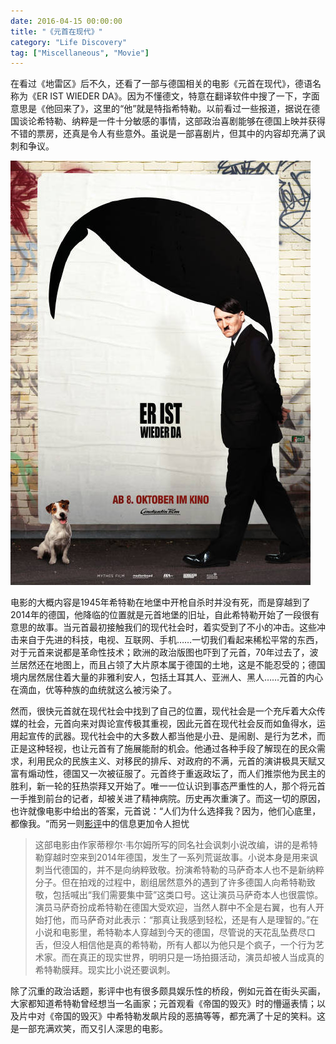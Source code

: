 ```yaml
---
date: 2016-04-15 00:00:00
title: "《元首在现代》"
category: "Life Discovery"
tag: ["Miscellaneous", "Movie"]
---
```


在看过《地雷区》后不久，还看了一部与德国相关的电影《元首在现代》，德语名称为《ER IST WIEDER DA》。因为不懂德文，特意在翻译软件中搜了一下，字面意思是《他回来了》，这里的“他”就是特指希特勒。以前看过一些报道，据说在德国谈论希特勒、纳粹是一件十分敏感的事情，这部政治喜剧能够在德国上映并获得不错的票房，还真是令人有些意外。虽说是一部喜剧片，但其中的内容却充满了讽刺和争议。

<img class="img-responsive center-block" src="https://raw.githubusercontent.com/joshua19881228/my_blogs/master/Life_Discovery/Miscellaneous/figures/ER_IST_WIEDER_DA.jpg" alt="" width="480"/>

电影的大概内容是1945年希特勒在地堡中开枪自杀时并没有死，而是穿越到了2014年的德国，他降临的位置就是元首地堡的旧址，自此希特勒开始了一段很有意思的故事。当元首最初接触我们的现代社会时，着实受到了不小的冲击。这些冲击来自于先进的科技，电视、互联网、手机……一切我们看起来稀松平常的东西，对于元首来说都是革命性技术；欧洲的政治版图也吓到了元首，70年过去了，波兰居然还在地图上，而且占领了大片原本属于德国的土地，这是不能忍受的；德国境内居然居住着大量的非雅利安人，包括土耳其人、亚洲人、黑人……元首的内心在滴血，优等种族的血统就这么被污染了。

然而，很快元首就在现代社会中找到了自己的位置，现代社会是一个充斥着大众传媒的社会，元首向来对舆论宣传极其重视，因此元首在现代社会反而如鱼得水，运用起宣传的武器。现代社会中的大多数人都当他是小丑、是闹剧、是行为艺术，而正是这种轻视，也让元首有了施展能耐的机会。他通过各种手段了解现在的民众需求，利用民众的民族主义、对移民的排斥、对政府的不满，元首的演讲极具天赋又富有煽动性，德国又一次被征服了。元首终于重返政坛了，而人们推崇他为民主的胜利，新一轮的狂热崇拜又开始了。唯一一位认识到事态严重性的人，那个将元首一手推到前台的记者，却被关进了精神病院。历史再次重演了。而这一切的原因，也许就像电影中给出的答案，元首说：“人们为什么选择我？因为，他们心底里，都像我。“而另一则[影评](http://www.jianshu.com/p/de2e7054f1b9)中的信息更加令人担忧

>这部电影由作家蒂穆尔·韦尔姆所写的同名社会讽刺小说改编，讲的是希特勒穿越时空来到2014年德国，发生了一系列荒诞故事。小说本身是用来讽刺当代德国的，并不是向纳粹致敬。扮演希特勒的马萨奇本人也不是新纳粹分子。但在拍戏的过程中，剧组居然意外的遇到了许多德国人向希特勒致敬，包括喊出“我们需要集中营”这类口号。这让演员马萨奇本人也很震惊。演员马萨奇扮成希特勒在德国大受欢迎，当然人群中不全是右翼，也有人开始打他，而马萨奇对此表示：“那真让我感到轻松，还是有人是理智的。”在小说和电影里，希特勒本人穿越到今天的德国，尽管说的天花乱坠费尽口舌，但没人相信他是真的希特勒，所有人都以为他只是个疯子，一个行为艺术家。而在真正的现实世界，明明只是一场拍摄活动，演员却被人当成真的希特勒膜拜。现实比小说还要讽刺。

除了沉重的政治话题，影评中也有很多颇具娱乐性的桥段，例如元首在街头买画，大家都知道希特勒曾经想当一名画家；元首观看《帝国的毁灭》时的懵逼表情；以及片中对《帝国的毁灭》中希特勒发飙片段的恶搞等等，都充满了十足的笑料。这是一部充满欢笑，而又引人深思的电影。